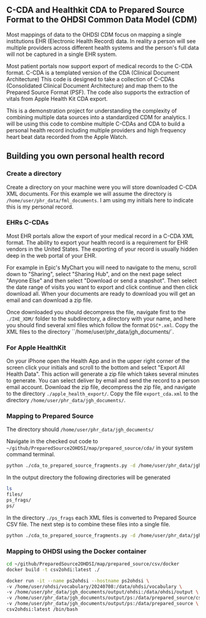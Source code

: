 ## C-CDA and Healthkit CDA to Prepared Source Format to the OHDSI Common Data Model (CDM)

Most mappings of data to the OHDSI CDM focus on mapping a single institutions 
EHR (Electronic Health Record) data. In reality a person will see multiple providers across 
different health systems and the person's full data will not be captured in a single EHR system.

Most patient portals now support export of medical records to the C-CDA format. 
C-CDA is a templated version of the CDA (Clinical Document Architecture)
This code is designed to take a collection of C-CDAs (Consolidated Clinical 
Document Architecture) and map them to the Prepared Source Format (PSF). The code
also supports the extraction of vitals from Apple Health Kit CDA export.

This is a demonstration project for understanding the complexity of combining multiple 
data sources into a standardized CDM for analytics. I will be using this code to combine 
multiple C-CDAs and CDA to build a personal health record including multiple providers 
and high frequency heart beat data recorded from the Apple Watch.

## Building you own personal health record

### Create a directory

Create a directory on your machine were you will store downloaded C-CDA XML
documents. For this example we will assume the directory is 
`/home/user/phr_data/fml_documents`. I am using my initials here to indicate this 
is my personal record.

### EHRs C-CDAs

Most EHR portals allow the export of your medical record in a C-CDA XML format. 
The ability to export your health record is a requirement for EHR vendors in the
United States. The exporting of your record is usually hidden deep in the web
portal of your EHR. 

For example in Epic's MyChart you will need to navigate to the menu, scroll down
to "Sharing", select "Sharing Hub", and on the next page select "Anyone Else" and then
select "Download or send a snapshot". Then select the date range of visits you want
to export and click continue and then click download all. When your documents are ready 
to download you will get an email and can download a zip file.

Once downloaded you should decompress the file, navigate first to the 
`./IHE_XDM/` folder to the subdirectory, a directory with your name, and here you
should find several xml files which follow the format `DSC*.xml`. Copy the XML files
to the directory ``/home/user/phr_data/jgh_documents/`.

### For Apple HealthKit

On your iPhone open the Health App and in the upper right corner 
of the screen click your initials and scroll to the bottom and select 
"Export All Health Data". This action will generate a zip file which takes 
several minutes to generate. You can select deliver by email and send the record 
to  a person email account. Download the zip file, decompress the zip file, and
navigate to the directory `./apple_health_export/`. Copy the file `export_cda.xml`
to the directory `/home/user/phr_data/jgh_documents/`.

### Mapping to Prepared Source

The directory should `/home/user/phr_data/jgh_documents/` 

Navigate in the checked out code to  `~/github/PreparedSource2OHDSI/map/prepared_source/cda/`
in your system command terminal.

```bash
python ./cda_to_prepared_source_fragments.py -d /home/user/phr_data/jgh_documents/
```

In the output directory the following directories will be generated

```bash
ls
files/
ps_frags/
ps/
```
In the directory `./ps_frags` each XML files is converted to Prepared Source CSV file. The next step is to
combine these files into a single file.

```bash
python ./cda_to_prepared_source_fragments.py -d /home/user/phr_data/jgh_documents/
```

### Mapping to OHDSI using the Docker container

```bash
cd ~/github/PreparedSource2OHDSI/map/prepared_source/csv/docker
docker build -t csv2ohdi:latest ./
```

```bash
docker run -it --name ps2ohdsi --hostname ps2ohdsi \
-v /home/user/ohdsi/vocabulary/20240708:/data/ohdsi/vocabulary \
-v /home/user/phr_data/jgh_documents/output/ohdsi:/data/ohdsi/output \
-v /home/user/phr_data/jgh_documents/output/ps:/data/prepared_source/csv \
-v /home/user/phr_data/jgh_documents/output/ps:/data/prepared_source \
csv2ohdsi:latest /bin/bash 
```
